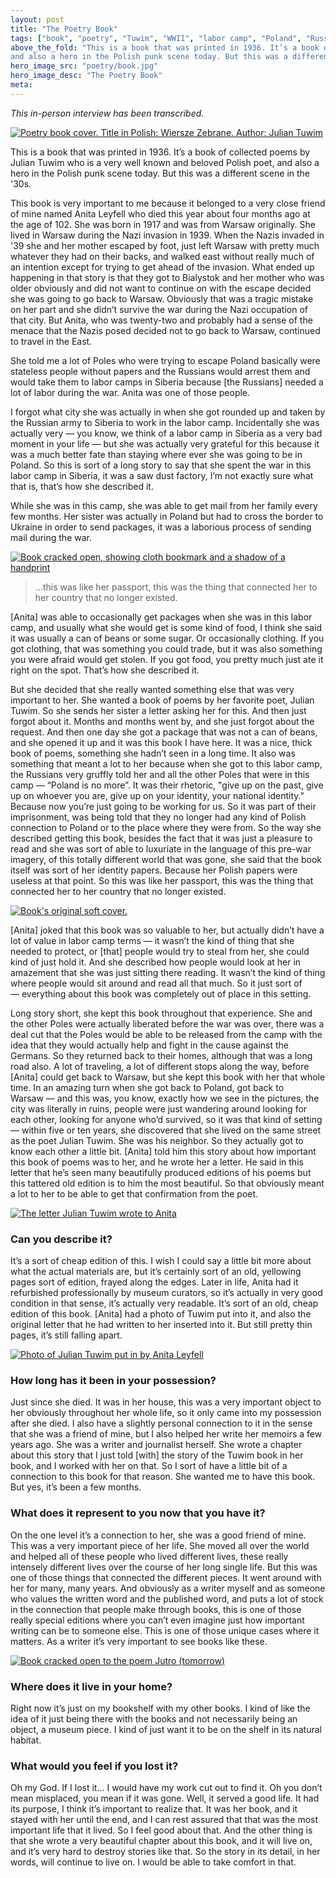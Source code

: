 ```yaml
---
layout: post
title: "The Poetry Book"
tags: ["book", "poetry", "Tuwim", "WWII", "labor camp", "Poland", "Russia"]
above_the_fold: "This is a book that was printed in 1936. It’s a book of collected poems by Julian Tuwim who is a very well known and beloved Polish poet, 
and also a hero in the Polish punk scene today. But this was a different scene in the '30s..."
hero_image_src: "poetry/book.jpg"
hero_image_desc: "The Poetry Book"
meta: 
---
```

_This in-person interview has been transcribed._

[![Poetry book cover. Title in Polish: Wiersze Zebrane. Author: Julian Tuwim](/assets/img/poetry/book-jacket.jpg)](/assets/img/poetry/book-jacket.jpg)


This is a book that was printed in 1936. It’s a book of collected poems by Julian Tuwim who is a very well known and beloved Polish poet, 
and also a hero in the Polish punk scene today. But this was a different scene in the '30s. 

This book is very important to me because it belonged to a very close friend of mine named Anita Leyfell who died 
this year about four months ago at the age of 102. She was born in 1917 and was from Warsaw originally. 
She lived in Warsaw during the Nazi invasion in 1939. When the Nazis invaded in '39 she and her mother escaped by foot, 
just left Warsaw with pretty much whatever they had on their backs, and walked east without really much of an intention except 
for trying to get ahead of the invasion.
What ended up happening in that story is that they got to Bialystok and her mother who was older obviously and did not want to 
continue on with the escape decided she was going to go back to Warsaw. 
Obviously that was a tragic mistake on her part and she didn’t survive the war during the Nazi occupation of that city.
But Anita, who was twenty-two and probably had a sense of the menace that the Nazis posed decided not to go back to Warsaw, 
continued to travel in the East. 

She told me a lot of Poles who were trying to escape Poland basically were stateless 
people without papers and the Russians would arrest them and 
would take them to labor camps in Siberia because [the Russians] needed a lot of labor during the war. Anita was one of those people. 

I forgot what city she was actually in when she got rounded up and taken by the Russian army to Siberia to work in the labor camp. 
Incidentally she was actually very — you know, we think of a labor camp in Siberia as a very bad moment in your life — but she was actually 
very grateful for this because it was a much better fate than staying where ever she was going to be in Poland. So this is sort of a long story to say that 
she spent the war in this labor camp in Siberia, it was a saw dust factory, I’m not exactly sure what that is, that’s how she described it.

While she was in this camp, she was able to get mail from her family every few months. 
Her sister was actually in Poland but had to cross the border to Ukraine in order to send packages, 
it was a laborious process of sending mail during the war.

[![Book cracked open, showing cloth bookmark and a shadow of a handprint](/assets/img/poetry/book.jpg)](/assets/img/poetry/book.jpg)

> ...this was like her passport, this was the thing that connected her to her country that no longer existed. 

[Anita] was able to occasionally get packages when she was in this labor camp, 
and usually what she would get is some kind of food, I think she said it was usually a can of beans or some sugar. 
Or occasionally clothing. If you got clothing, that was something you could trade, but it was also something you were afraid would get stolen. 
If you got food, you pretty much just ate it right on the spot. That’s how she described it.

But she decided that she really wanted something else that was very important to her. She wanted a book of poems by her favorite poet, Julian Tuwim. 
So she sends her sister a letter asking her for this. And then just forgot about it. Months and months went by, and she just forgot about the request. 
And then one day she got a package that was not a can of beans, and she opened it up and it was this book I have here. 
It was a nice, thick book of poems, something she hadn’t seen in a long time. 
It also was something that meant a lot to her because when she got to this labor camp, the Russians very gruffly 
told her and all the other Poles that were in this camp — “Poland is no more”. 
It was their rhetoric, "give up on the past, give up on whoever you are, give up on your identity, your national identity." 
Because now you’re just going to be working for us. So it was part of their imprisonment, 
was being told that they no longer had any kind of Polish connection to Poland or to the place where they were from. 
So the way she described getting this book, besides the fact that it was just a pleasure to read and she was sort of 
able to luxuriate in the language of this pre-war imagery, of this totally different world that was gone, 
she said that the book itself was sort of her identity papers. 
Because her Polish papers were useless at that point. So this was like her passport, this was the thing that connected 
her to her country that no longer existed. 

[![Book's original soft cover.](/assets/img/poetry/original-cover.jpg)](/assets/img/poetry/original-cover.jpg)

[Anita] joked that this book was so valuable to her, but actually didn’t have a lot of value in labor camp terms — it wasn’t 
the kind of thing that she needed to protect, or [that] people would try to steal from her, she could kind of just hold it. 
And she described how people would look at her in amazement that she was just sitting there reading. It wasn’t the kind of thing 
where people would sit around and read all that much. So it just sort of — everything about this book was completely out of place in this setting. 

Long story short, she kept this book throughout that experience. She and the other Poles were actually liberated before the war was over, 
there was a deal cut that the Poles would be able to be released from the camp with the idea that they would actually help and fight 
in the cause against the Germans. So they returned back to their homes, although that was a long road also. 
A lot of traveling, a lot of different stops along the way, before [Anita] could get back to Warsaw, but she kept this book with her that whole time.
In an amazing turn when she got back to Poland, got back to Warsaw — and this was, you know, exactly how we see in the pictures, 
the city was literally in ruins, people were just wandering around looking for each other, looking for anyone who’d survived, so it was that kind of setting — 
within five or ten years, she discovered that she lived on the same street as the poet Julian Tuwim. She was his neighbor.
So they actually got to know each other a little bit. [Anita] told him this story about how important this book of poems was to her, and he wrote her a letter. 
He said in this letter that he’s seen many beautifully produced editions of his poems but this tattered old edition is to him the most beautiful. 
So that obviously meant a lot to her to be able to get that confirmation from the poet.

[![The letter Julian Tuwim wrote to Anita](/assets/img/poetry/letter.jpg)](/assets/img/poetry/letter.jpg)

### Can you describe it? 

It’s a sort of cheap edition of this. I wish I could say a little bit more about what the actual materials are, but it’s certainly sort of an old, 
yellowing pages sort of edition, frayed along the edges.
Later in life, Anita had it refurbished professionally by museum curators, so it’s actually in very good condition in that sense, it’s actually very readable.
It’s sort of an old, cheap edition of this book. [Anita] had a photo of Tuwim put into it, and also the original letter that he had written to her inserted into it.
But still pretty thin pages, it’s still falling apart.

[![Photo of Julian Tuwim put in by Anita Leyfell](/assets/img/poetry/photo.jpg)](/assets/img/poetry/photo.jpg)

### How long has it been in your possession?
Just since she died. It was in her house, this was a very important object to her obviously throughout her whole life, 
so it only came into my possession after she died. 
I also have a slightly personal connection to it in the sense that she was a friend of mine, 
but I also helped her write her memoirs a few years ago. She was a writer and journalist herself. 
She wrote a chapter about this story that I just told [with] the story of the Tuwim book in her book, and I worked with her on that. 
So I sort of have a little bit of a connection to this book for that reason. She wanted me to have this book. But yes, it’s been a few months.

### What does it represent to you now that you have it?
On the one level it’s a connection to her, she was a good friend of mine. This was a very important piece of her life. 
She moved all over the world and helped all of these people who lived different lives, these really intensely different lives over the course of her long single life. 
But this was one of those things that connected the different pieces. It went around with her for many, many years. 
And obviously as a writer myself and as someone who values the written word and the published word, and puts a lot of stock in the connection that people make through books, 
this is one of those really special editions where you can’t even imagine just how important writing can be to someone else. 
This is one of those unique cases where it matters. As a writer it’s very important to see books like these. 

[![Book cracked open to the poem Jutro (tomorrow)](/assets/img/poetry/jutro.jpg)](/assets/img/poetry/jutro.jpg)

### Where does it live in your home?
Right now it’s just on my bookshelf with my other books. I kind of like the idea of it just being there with the books and not necessarily being an object, a museum piece. 
I kind of just want it to be on the shelf in its natural habitat.

### What would you feel if you lost it?

Oh my God. If I lost it… I would have my work cut out to find it. Oh you don’t mean misplaced, you mean if it was gone.
Well, it served a good life. It had its purpose, I think it’s important to realize that. 
It was her book, and it stayed with her until the end, and I can rest assured that that was the most important life that it lived. 
So I feel good about that. And the other thing is that she wrote a very beautiful chapter about this book, and it will live on, 
and it’s very hard to destroy stories like that. So the story in its detail, in her words, will continue to live on. I would be able to take comfort in that. 

































